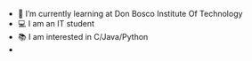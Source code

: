 
- 🌱 I’m currently learning at Don Bosco Institute Of Technology
- 💻 I am an IT student
- 📚 I am interested in C/Java/Python
- 
